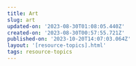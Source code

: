 ```yaml
---
title: Art
slug: art
updated-on: '2023-08-30T01:08:05.440Z'
created-on: '2023-08-30T00:57:55.721Z'
published-on: '2023-10-20T14:07:03.064Z'
layout: '[resource-topics].html'
tags: resource-topics
---
```




